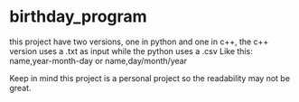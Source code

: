 # birthday_program
this project have two versions, one in python and one in c++, the c++ version uses a .txt as input while the python uses a .csv
Like this:
name,year-month-day
or 
name,day/month/year

Keep in mind this project is a personal project so the readability may not be great.
